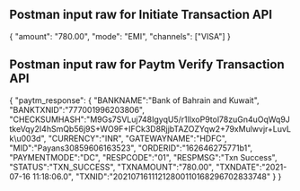 Postman input raw for Initiate Transaction API
----------------------------------------
{
    "amount": "780.00",
    "mode": "EMI",
    "channels": ["VISA"]
}

Postman input raw for Paytm Verify Transaction API
---------------------------------------------
{
    "paytm_response":
    {
        "BANKNAME":"Bank of Bahrain and Kuwait",
        "BANKTXNID":"777001996203806",
        "CHECKSUMHASH":"M9Gs7SVLuj748IgyqU5/r1llxoP9tol78zuGn4uOqWq9JtkeVqy2I4hSmQb56j9S+WO9F+IFCk3D8RjjbTAZOZYqw2+79xMulwvjr+LuvLk\u003d",
        "CURRENCY":"INR",
        "GATEWAYNAME":"HDFC",
        "MID":"Payans30859606163523",
        "ORDERID":"162646275771b1",
        "PAYMENTMODE":"DC",
        "RESPCODE":"01",
        "RESPMSG":"Txn Success",
        "STATUS":"TXN_SUCCESS",
        "TXNAMOUNT":"780.00",
        "TXNDATE":"2021-07-16 11:18:06.0",
        "TXNID":"20210716111212800110168296702833748"
    }
}
